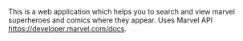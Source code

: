 This is a web application which helps you to search and view marvel superheroes and comics where they appear.
Uses Marvel API https://developer.marvel.com/docs.